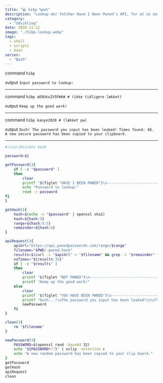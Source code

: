 ```yaml
---
title: "💻 hibp %pw%"
description: "Lookup der fetcher Have I Been Pwned's API, for at se om vores adganskoder har været lækket."
category:
  - "Udvikling"
date: 2020-11-12
image: "./hibp-lookup.webp"
tags:
  - shell
  - scripts
  - bash
series:
  - "Bash"
---
```


command `hibp`

output `Input password to lookup: `

---

command `hibp aE0UkxZV5FWkW # (ikke tidligere lækket)`

output `Keep up the good work!`

---

command `hibp kanye2020 # (lækket pw)`

output `Ouch! The password you input has been leaked! Times found: 48. A new secure password has been copied to your clipboard.`

---

```bash
#!/usr/bin/env bash

password=$1

getPassword(){
	if [ -z "$password" ]
	then
		clear
		printf "$(figlet "HAVE I BEEN PWNED")\n--------------------------------\n\n"
		echo "Password to lookup:"
		read -r password
fi
}

getHash(){
	hash=$(echo -n "$password" | openssl sha1)
	hash=${hash:9}
	range=${hash:0:5}
	remainder=${hash:6}
}

apiRequest(){
	apiUrl="https://api.pwnedpasswords.com/range/$range"
	filename="$PWD/.pwned.hash"
	results=$(curl -s "$apiUrl" > "$filename" && grep -i "$remainder" "$filename")
	noTimes="${results:36}"
	if [ -z "$results" ]
	then
		clear
		printf "$(figlet "NOT PWNED")\n--------------------------------\n\n"
		printf "Keep up the good work!"
	else
		clear
		printf "$(figlet "YOU HAVE BEEN PWNED")\n--------------------------------\n\n"
		printf "Ouch...!\nThe password you input has been leaked!\n\nTimes found: $noTimes\nYou might want to change that!\n\n"
		newPassword
	fi
}

clean(){
	rm "$filename"
}

newPassword(){
	PASSWORD=$(openssl rand -base64 32)
	echo "${PASSWORD%??}" | xclip -selection c
	echo "A new random password has been copied to your clip board."
}
getPassword
getHash
apiRequest
clean
```
